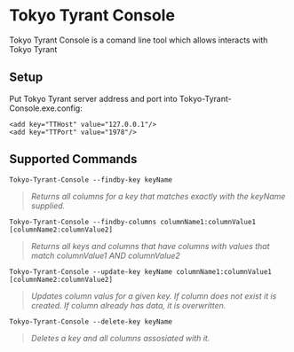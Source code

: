Tokyo Tyrant Console 
=====================

Tokyo Tyrant Console is a comand line tool which allows interacts with Tokyo Tyrant

Setup
-----

Put Tokyo Tyrant server address and port into Tokyo-Tyrant-Console.exe.config: 

    <add key="TTHost" value="127.0.0.1"/>
    <add key="TTPort" value="1978"/>

Supported Commands
------

    Tokyo-Tyrant-Console --findby-key keyName

>*Returns all columns for a key that matches exactly with the keyName supplied.*

    Tokyo-Tyrant-Console --findby-columns columnName1:columnValue1 [columnName2:columnValue2]

>*Returns all keys and columns that have columns with values that match columnValue1 AND columnValue2*



    Tokyo-Tyrant-Console --update-key keyName columnName1:columnValue1 [columnName2:columnValue2]

>*Updates column valus for a given key. If column does not exist it is created. If column already has data, it is overwritten.*


    Tokyo-Tyrant-Console --delete-key keyName

>*Deletes a key and all columns assosiated with it.*

